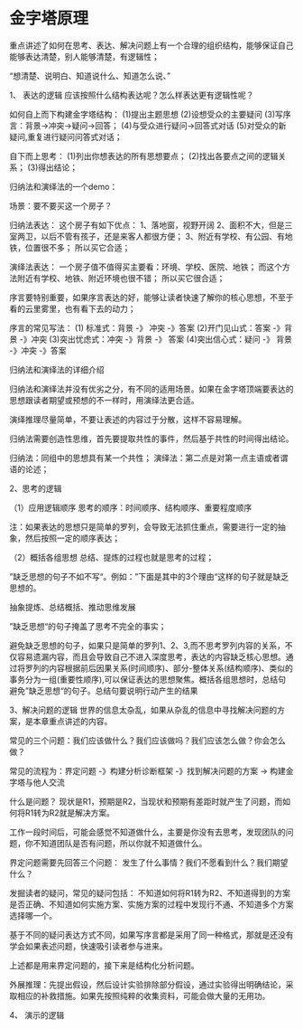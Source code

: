 # 金字塔原理

重点讲述了如何在思考、表达、解决问题上有一个合理的组织结构，能够保证自己能够表达清楚，别人能够清楚，有逻辑性；

“想清楚、说明白、知道说什么、知道怎么说、”

1、 表达的逻辑
应该按照什么结构表达呢？怎么样表达更有逻辑性呢？

如何自上而下构建金字塔结构：
(1)提出主题思想
(2)设想受众的主要疑问
(3)写序言：背景->冲突->疑问->回答；
(4)与受众进行疑问->回答式对话
(5)对受众的新疑问,重复进行疑问问答式对话；

自下而上思考：
(1)列出你想表达的所有思想要点；
(2)找出各要点之间的逻辑关系；
(3)得出结论；


归纳法和演绎法的一个demo：

场景：要不要买这一个房子？

归纳法表达：
这个房子有如下优点：
1、落地窗，视野开阔
2、面积不大，但是三室两卫，以后不管有孩子，还是来客人都很方便；
3、附近有学校、有公园、有地铁，位置很不多；
所以买它合适；

演绎法表达：
一个房子值不值得买主要看：环境、学校、医院、地铁；
而这个方法附近有学校、地铁、附近环境也很不错；
所以买它很合适；

序言要特别重要，如果序言表达的好，能够让读者快速了解你的核心思想，不至于看的云里雾里，也有看下去的动力；

序言的常见写法：
(1) 标准式：背景 -》 冲突 -》答案
(2)开门见山式：答案 -》背景 -》冲突
(3)突出忧虑式：冲突 -》背景 -》 答案
(4)突出信心式：疑问 -》 背景 -》冲突 -》答案


归纳法和演绎法的详细介绍

归纳法和演绎法并没有优劣之分，有不同的适用场景。如果在金字塔顶端要表达的思想跟读者期望或预想的不一样时，用演绎法更合适。

演绎推理尽量简单，不要让表述的内容过于分散，这样不容易理解。

归纳法需要创造性思维，首先要提取共性的事件，然后基于共性的时间得出结论。

归纳法：同组中的思想具有某一个共性；
演绎法：第二点是对第一点主语或者谓语的论述；

2、思考的逻辑

（1）应用逻辑顺序
思考的顺序：时间顺序、结构顺序、重要程度顺序

注：如果表达的思想只是简单的罗列，会导致无法抓住重点，需要进行一定的抽象，然后按照一定的顺序表达；

（2）概括各组思想
总结、提炼的过程也就是思考的过程；

”缺乏思想的句子不如不写“。例如：”下面是其中的3个理由“这样的句子就是缺乏思想的。

抽象提炼、总结概括、推动思维发展


”缺乏思想“的句子掩盖了思考不完全的事实；

避免缺乏思想的句子，如果只是简单的罗列1、2、3,而不思考罗列内容的关系，不仅容易遗漏内容，而且会导致自己不进入深度思考，表达的内容缺乏核心思想。通过将罗列的内容根据前后因果关系(时间顺序)、部分-整体关系(结构顺序)、类似的事务分为一组(重要性顺序),可以保证表达的思想聚焦。概括各组思想时，总结句避免”缺乏思想“的句子。总结句要说明行动产生的结果


3、解决问题的逻辑
世界的信息太杂乱，如果从杂乱的信息中寻找解决问题的方案，是本章重点讲述的内容。

常见的三个问题：我们应该做什么？我们应该做吗？我们应该怎么做？你会怎么做？

常见的流程为：界定问题 -》构建分析诊断框架 -》找到解决问题的方案 -> 构建金字塔与他人交流

什么是问题？
现状是R1，预期是R2，当现状和预期有差距时就产生了问题，而如何将R1转为R2就是解决方案。

工作一段时间后，可能会感觉不知道做什么，主要是你没有去思考，发现团队的问题，你不知道团队是否有问题，所以你就不知道做什么。

界定问题需要先回答三个问题：
发生了什么事情？我们不愿看到什么？我们期望什么？

发掘读者的疑问，常见的疑问包括：
不知道如何将R1转为R2、不知道得到的方案是否正确、不知道如何实施方案、实施方案的过程中发现行不通、不知道多个方案选择哪一个。

基于不同的疑问表达方式不同，如果写序言都是采用了同一种格式，那就是还没有学会如果表述问题，快速吸引读者参与进来。

上述都是用来界定问题的，接下来是结构化分析问题。

外展推理：先提出假设，然后设计实验排除部分假设，通过实验得出明确结论，采取相应的补救措施。如果先按照纯粹的收集资料，可能会做大量的无用功。



4、 演示的逻辑